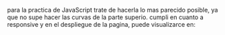 para la practica de JavaScript trate de hacerla lo mas parecido posible, ya que no supe hacer las curvas de la parte superio.
cumpli en cuanto a responsive y en el despliegue de la pagina, puede visualizarce en:
